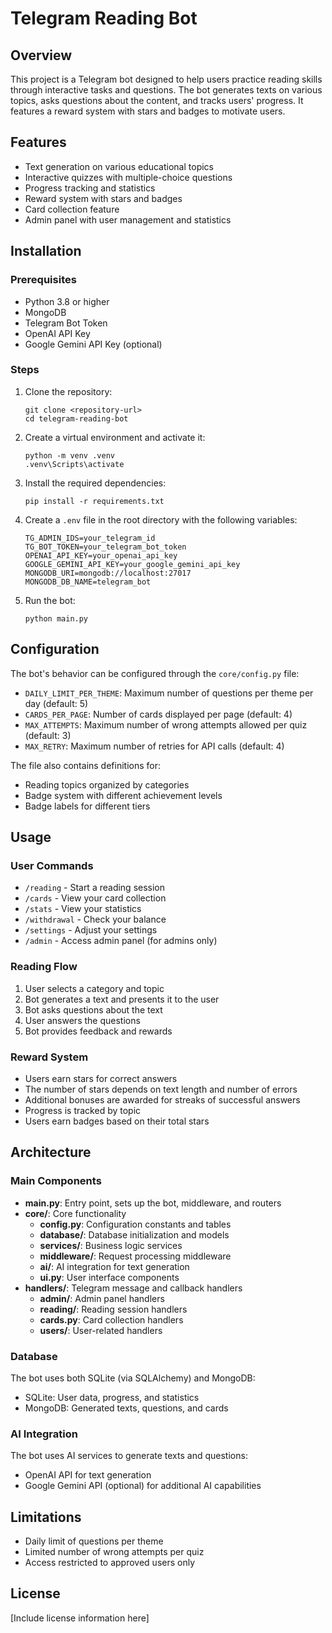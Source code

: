 # Telegram Reading Bot

## Overview
This project is a Telegram bot designed to help users practice reading skills through interactive tasks and questions. The bot generates texts on various topics, asks questions about the content, and tracks users' progress. It features a reward system with stars and badges to motivate users.

## Features
- Text generation on various educational topics
- Interactive quizzes with multiple-choice questions
- Progress tracking and statistics
- Reward system with stars and badges
- Card collection feature
- Admin panel with user management and statistics

## Installation

### Prerequisites
- Python 3.8 or higher
- MongoDB
- Telegram Bot Token
- OpenAI API Key
- Google Gemini API Key (optional)

### Steps
1. Clone the repository:
   ```
   git clone <repository-url>
   cd telegram-reading-bot
   ```

2. Create a virtual environment and activate it:
   ```
   python -m venv .venv
   .venv\Scripts\activate
   ```

3. Install the required dependencies:
   ```
   pip install -r requirements.txt
   ```

4. Create a `.env` file in the root directory with the following variables:
   ```
   TG_ADMIN_IDS=your_telegram_id
   TG_BOT_TOKEN=your_telegram_bot_token
   OPENAI_API_KEY=your_openai_api_key
   GOOGLE_GEMINI_API_KEY=your_google_gemini_api_key
   MONGODB_URI=mongodb://localhost:27017
   MONGODB_DB_NAME=telegram_bot
   ```

5. Run the bot:
   ```
   python main.py
   ```

## Configuration
The bot's behavior can be configured through the `core/config.py` file:

- `DAILY_LIMIT_PER_THEME`: Maximum number of questions per theme per day (default: 5)
- `CARDS_PER_PAGE`: Number of cards displayed per page (default: 4)
- `MAX_ATTEMPTS`: Maximum number of wrong attempts allowed per quiz (default: 3)
- `MAX_RETRY`: Maximum number of retries for API calls (default: 4)

The file also contains definitions for:
- Reading topics organized by categories
- Badge system with different achievement levels
- Badge labels for different tiers

## Usage

### User Commands
- `/reading` - Start a reading session
- `/cards` - View your card collection
- `/stats` - View your statistics
- `/withdrawal` - Check your balance
- `/settings` - Adjust your settings
- `/admin` - Access admin panel (for admins only)

### Reading Flow
1. User selects a category and topic
2. Bot generates a text and presents it to the user
3. Bot asks questions about the text
4. User answers the questions
5. Bot provides feedback and rewards

### Reward System
- Users earn stars for correct answers
- The number of stars depends on text length and number of errors
- Additional bonuses are awarded for streaks of successful answers
- Progress is tracked by topic
- Users earn badges based on their total stars

## Architecture

### Main Components
- **main.py**: Entry point, sets up the bot, middleware, and routers
- **core/**: Core functionality
  - **config.py**: Configuration constants and tables
  - **database/**: Database initialization and models
  - **services/**: Business logic services
  - **middleware/**: Request processing middleware
  - **ai/**: AI integration for text generation
  - **ui.py**: User interface components
- **handlers/**: Telegram message and callback handlers
  - **admin/**: Admin panel handlers
  - **reading/**: Reading session handlers
  - **cards.py**: Card collection handlers
  - **users/**: User-related handlers

### Database
The bot uses both SQLite (via SQLAlchemy) and MongoDB:
- SQLite: User data, progress, and statistics
- MongoDB: Generated texts, questions, and cards

### AI Integration
The bot uses AI services to generate texts and questions:
- OpenAI API for text generation
- Google Gemini API (optional) for additional AI capabilities

## Limitations
- Daily limit of questions per theme
- Limited number of wrong attempts per quiz
- Access restricted to approved users only

## License
[Include license information here]